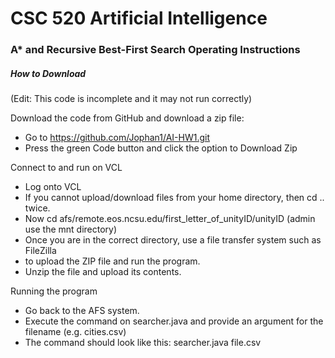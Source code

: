 # CSC 520 Artificial Intelligence

### A* and Recursive Best-First Search Operating Instructions

##### How to Download
(Edit: This code is incomplete and it may not run correctly)

Download the code from GitHub and download a zip file:
* Go to https://github.com/Jophan1/AI-HW1.git
* Press the green Code button and click the option to Download Zip

Connect to and run on VCL 
* Log onto VCL
* If you cannot upload/download files from your home directory, then cd .. twice.
* Now cd afs/remote.eos.ncsu.edu/first_letter_of_unityID/unityID (admin use the mnt directory) 
* Once you are in the correct directory, use a file transfer system such as FileZilla 
* to upload the ZIP file and run the program.
* Unzip the file and upload its contents.

Running the program
* Go back to the AFS system.
* Execute the command on searcher.java and provide an argument for the filename (e.g. cities.csv)
* The command should look like this: searcher.java file.csv
